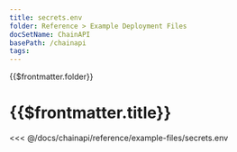 ```yaml
---
title: secrets.env
folder: Reference > Example Deployment Files
docSetName: ChainAPI
basePath: /chainapi
tags:
---
```


<TitleSpan>{{$frontmatter.folder}}</TitleSpan>

# {{$frontmatter.title}}

<<< @/docs/chainapi/reference/example-files/secrets.env
